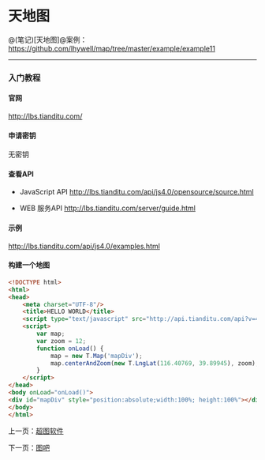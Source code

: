 天地图
====================

@(笔记)[天地图]@案例：https://github.com/lhywell/map/tree/master/example/example11

-------------------

### 入门教程

#### 官网
http://lbs.tianditu.com/

#### 申请密钥
无密钥

#### 查看API
- JavaScript API
http://lbs.tianditu.com/api/js4.0/opensource/source.html

- WEB 服务API
http://lbs.tianditu.com/server/guide.html

#### 示例
http://lbs.tianditu.com/api/js4.0/examples.html

#### 构建一个地图

```html
<!DOCTYPE html>
<html>
<head>
    <meta charset="UTF-8"/>
    <title>HELLO WORLD</title>
    <script type="text/javascript" src="http://api.tianditu.com/api?v=4.0"></script>
    <script>
        var map;
        var zoom = 12;
        function onLoad() {
            map = new T.Map('mapDiv');
            map.centerAndZoom(new T.LngLat(116.40769, 39.89945), zoom);
        }
    </script>
</head>
<body onLoad="onLoad()">
<div id="mapDiv" style="position:absolute;width:100%; height:100%"></div>
</body>
</html>
```

上一页：[超图软件](https://github.com/lhywell/map/blob/master/docs/1.7README.md)

下一页：[图吧](https://github.com/lhywell/map/blob/master/docs/1.9README.md)